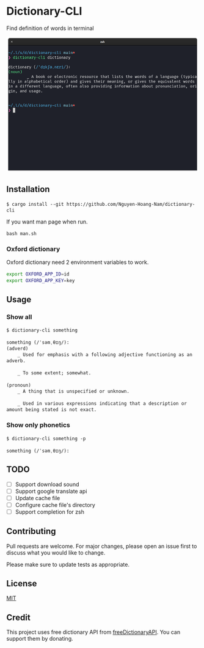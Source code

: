 # Dictionary-CLI

Find definition of words in terminal

![Main](https://raw.githubusercontent.com/Nguyen-Hoang-Nam/readme-image/main/dictionary-cli/dictionary-cli.png)

## Installation

```text
$ cargo install --git https://github.com/Nguyen-Hoang-Nam/dictionary-cli
```

If you want man page when run.

```text
bash man.sh
```

### Oxford dictionary

Oxford dictionary need 2 environment variables to work.

```bash
export OXFORD_APP_ID=id
export OXFORD_APP_KEY=key
```

## Usage

### Show all

```text
$ dictionary-cli something

something (/ˈsəmˌθɪŋ/):
(adverd)
	_ Used for emphasis with a following adjective functioning as an adverb.

	_ To some extent; somewhat.

(pronoun)
	_ A thing that is unspecified or unknown.

	_ Used in various expressions indicating that a description or amount being stated is not exact.
```

### Show only phonetics

```text
$ dictionary-cli something -p

something (/ˈsəmˌθɪŋ/):
```

## TODO

- [ ] Support download sound
- [ ] Support google translate api
- [ ] Update cache file
- [ ] Configure cache file's directory
- [ ] Support completion for zsh

## Contributing

Pull requests are welcome. For major changes, please open an issue first to discuss what you would like to change.

Please make sure to update tests as appropriate.

## License

[MIT](https://choosealicense.com/licenses/mit/)

## Credit

This project uses free dictionary API from [freeDictionaryAPI](https://github.com/meetDeveloper/freeDictionaryAPI). You can support them by donating.
